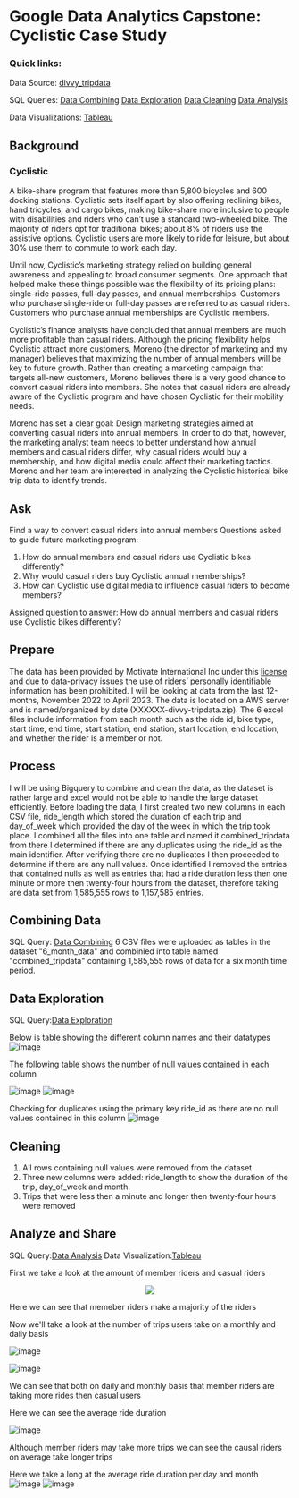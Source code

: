 # Google Data Analytics Capstone: Cyclistic Case Study

### Quick links:

Data Source: [divvy_tripdata](https://divvy-tripdata.s3.amazonaws.com/index.html)

SQL Queries:
[Data Combining](https://github.com/bmj3165/Google-Data-Analytics-Capstone-Cyclistic-Case-Study/blob/main/Data%20Combining.sql)
[Data Exploration](https://github.com/bmj3165/Google-Data-Analytics-Capstone-Cyclistic-Case-Study/blob/main/Data%20Exploration.sql)
[Data Cleaning](https://github.com/bmj3165/Google-Data-Analytics-Capstone-Cyclistic-Case-Study/blob/main/Data%20Cleaning.sql)
[Data Analysis](https://github.com/bmj3165/Google-Data-Analytics-Capstone-Cyclistic-Case-Study/blob/main/Data%20Analysis.sql)



Data Visualizations: [Tableau](https://public.tableau.com/views/CyclisticCaseStudyGoogleDataAnalyticsCapstone/Dashboard1?:language=en-US&:display_count=n&:origin=viz_share_link)


## Background

### Cyclistic

A bike-share program that features more than 5,800 bicycles and 600 docking stations. Cyclistic sets itself apart by also offering reclining bikes, hand tricycles, and cargo bikes, making bike-share more inclusive to people with disabilities and riders who can’t use a standard two-wheeled bike. The majority of riders opt for traditional bikes; about 8% of riders use the assistive options. Cyclistic users are more likely to ride for leisure, but about 30% use them to commute to work each day.

Until now, Cyclistic’s marketing strategy relied on building general awareness and appealing to broad consumer segments. One approach that helped make these things possible was the flexibility of its pricing plans: single-ride passes, full-day passes, and annual memberships. Customers who purchase single-ride or full-day passes are referred to as casual riders. Customers who purchase annual memberships are Cyclistic members.

Cyclistic’s finance analysts have concluded that annual members are much more profitable than casual riders. Although the pricing flexibility helps Cyclistic attract more customers, Moreno (the director of marketing and my manager) believes that maximizing the number of annual members will be key to future growth. Rather than creating a marketing campaign that targets all-new customers, Moreno believes there is a very good chance to convert casual riders into members. She notes that casual riders are already aware of the Cyclistic program and have chosen Cyclistic for their mobility needs.

Moreno has set a clear goal: Design marketing strategies aimed at converting casual riders into annual members. In order to do that, however, the marketing analyst team needs to better understand how annual members and casual riders differ, why casual riders would buy a membership, and how digital media could affect their marketing tactics. Moreno and her team are interested in analyzing the Cyclistic historical bike trip data to identify trends.

## Ask

Find a way to convert casual riders into annual members
Questions asked to guide future marketing program:
1. How do annual members and casual riders use Cyclistic bikes differently?
2. Why would casual riders buy Cyclistic annual memberships?
3. How can Cyclistic use digital media to influence casual riders to become members?

Assigned question to answer:
How do annual members and casual riders use Cyclistic bikes differently?


## Prepare

The data has been provided by Motivate International Inc under this [license](https://divvybikes.com/data-license-agreement) and due to data-privacy issues the use of riders’ personally identifiable information has been prohibited. I will be looking at data from the last 12-months, November 2022 to April 2023. The data is located on a AWS server and is named/organized by date (XXXXXX-divvy-tripdata.zip). The 6 excel files include information from each month such as the ride id, bike type, start time, end time, start station, end station, start location, end location, and whether the rider is a member or not. 


## Process

I will be using Bigquery to combine and clean the data, as the dataset is rather large and excel would not be able to handle the large dataset efficiently.
Before loading the data, I first created two new columns in each CSV file, ride_length which stored the duration of each trip and day_of_week which provided the day of the week in which the trip took place. 
I combined all the files into one table and named it combined_tripdata from there I determined if there are any duplicates using the ride_id as the main identifier. After verifying there are no duplicates I then proceeded to determine if there are any null values. Once identified I removed the entries that contained nulls as well as entries that had a ride duration less then one minute or more then twenty-four hours from the dataset, therefore taking are data set from 1,585,555 rows to 1,157,585 entries.

## Combining Data
SQL Query: [Data Combining](https://github.com/bmj3165/Google-Data-Analytics-Capstone-Cyclistic-Case-Study/blob/main/Data%20Combining.sql)
6 CSV files were uploaded as tables in the dataset "6_month_data" and combinied into table named "combined_tripdata" containing 1,585,555 rows of data for a six month time period.

## Data Exploration
SQL Query:[Data Exploration](https://github.com/bmj3165/Google-Data-Analytics-Capstone-Cyclistic-Case-Study/blob/main/Data%20Exploration.sql)

Below is table showing the different column names and their datatypes
![image](https://github.com/bmj3165/Google-Data-Analytics-Capstone-Cyclistic-Case-Study/assets/77288897/4a5d0240-682b-49ed-8bc8-c8f8ca39428a)

The following table shows the number of null values contained in each column

![image](https://github.com/bmj3165/Google-Data-Analytics-Capstone-Cyclistic-Case-Study/assets/77288897/dc38c614-7775-43e7-8a66-45a8c8eb6891)
![image](https://github.com/bmj3165/Google-Data-Analytics-Capstone-Cyclistic-Case-Study/assets/77288897/874f5332-849f-44fc-9a03-d079119cb010)

Checking for duplicates using the primary key ride_id as there are no null values contained in this column
![image](https://github.com/bmj3165/Google-Data-Analytics-Capstone-Cyclistic-Case-Study/assets/77288897/cd880bbf-c26c-4eba-9100-7f35c201af81)

## Cleaning

1. All rows containing null values were removed from the dataset
2. Three new columns were added: ride_length to show the duration of the trip, day_of_week and month.
3. Trips that were less then a minute and longer then twenty-four hours were removed

## Analyze and Share
SQL Query:[Data Analysis](https://github.com/bmj3165/Google-Data-Analytics-Capstone-Cyclistic-Case-Study/blob/main/Data%20Analysis.sql)
Data Visualization:[Tableau](https://public.tableau.com/views/CyclisticCaseStudyGoogleDataAnalyticsCapstone/Dashboard1?:language=en-US&:display_count=n&:origin=viz_share_link)

First we take a look at the amount of member riders and casual riders
<p align="center">
  <img src="![image](https://github.com/bmj3165/Google-Data-Analytics-Capstone-Cyclistic-Case-Study/assets/77288897/6b191c78-ca23-42f8-a9b6-270920317a8b)">
</p>

Here we can see that memeber riders make a majority of the riders

Now we'll take a look at the number of trips users take on a monthly and daily basis

![image](https://github.com/bmj3165/Google-Data-Analytics-Capstone-Cyclistic-Case-Study/assets/77288897/023a26bc-eb41-40f2-a19e-b2bd0ed23200)

![image](https://github.com/bmj3165/Google-Data-Analytics-Capstone-Cyclistic-Case-Study/assets/77288897/57288884-ac76-4c26-9ab7-8554a024ee95)


We can see that both on daily and monthly basis that member riders are taking more rides then casual users

Here we can see the average ride duration

![image](https://github.com/bmj3165/Google-Data-Analytics-Capstone-Cyclistic-Case-Study/assets/77288897/039fd0f5-658c-478d-a0fc-55a7e8855d5b)

Although member riders may take more trips we can see the causal riders on average take longer trips

Here we take a long at the average ride duration per day and month
![image](https://github.com/bmj3165/Google-Data-Analytics-Capstone-Cyclistic-Case-Study/assets/77288897/a4fb1db0-77db-4285-b317-43807f462d3f)
![image](https://github.com/bmj3165/Google-Data-Analytics-Capstone-Cyclistic-Case-Study/assets/77288897/6622a7d7-e2b4-4a31-85b8-9292cf2b7d11)













